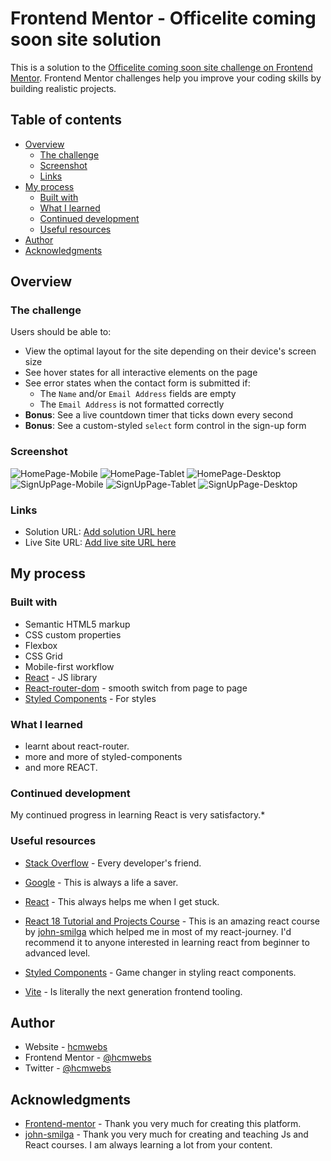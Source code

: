 # Frontend Mentor - Officelite coming soon site solution

This is a solution to the [Officelite coming soon site challenge on Frontend Mentor](https://www.frontendmentor.io/challenges/officelite-coming-soon-site-M4DIPNz8g). Frontend Mentor challenges help you improve your coding skills by building realistic projects.

## Table of contents

- [Overview](#overview)
  - [The challenge](#the-challenge)
  - [Screenshot](#screenshot)
  - [Links](#links)
- [My process](#my-process)
  - [Built with](#built-with)
  - [What I learned](#what-i-learned)
  - [Continued development](#continued-development)
  - [Useful resources](#useful-resources)
- [Author](#author)
- [Acknowledgments](#acknowledgments)

## Overview

### The challenge

Users should be able to:

- View the optimal layout for the site depending on their device's screen size
- See hover states for all interactive elements on the page
- See error states when the contact form is submitted if:
  - The `Name` and/or `Email Address` fields are empty
  - The `Email Address` is not formatted correctly
- **Bonus**: See a live countdown timer that ticks down every second
- **Bonus**: See a custom-styled `select` form control in the sign-up form

### Screenshot

![HomePage-Mobile](/public/screenshots/HomeMobile.png)
![HomePage-Tablet](/public/screenshots/HomeTablet.png)
![HomePage-Desktop](/public/screenshots/HomeDesktop.png)
![SignUpPage-Mobile](/public/screenshots/SignUpMobile.png)
![SignUpPage-Tablet](/public/screenshots/SignUpTablet.png)
![SignUpPage-Desktop](/public/screenshots/SignUpDesktop.png)


### Links

- Solution URL: [Add solution URL here](https://your-solution-url.com)
- Live Site URL: [Add live site URL here](https://your-live-site-url.com)

## My process

### Built with

- Semantic HTML5 markup
- CSS custom properties
- Flexbox
- CSS Grid
- Mobile-first workflow
- [React](https://reactjs.org/) - JS library
- [React-router-dom](https://reactrouter.com/) - smooth switch from page to page
- [Styled Components](https://styled-components.com/) - For styles


### What I learned
- learnt about react-router.
- more and more of styled-components
- and more REACT.


### Continued development

My continued progress in learning React is very satisfactory.*

### Useful resources

- [Stack Overflow](https://stackoverflow.com/) - Every developer's friend.
- [Google](https://www.google.com) - This is always a life a saver.

- [React](https://reactjs.org/) - This always helps me when I get stuck.
- [React 18 Tutorial and Projects Course](https://www.udemy.com/course/react-tutorial-and-projects-course) - This is an amazing react course by [john-smilga](https://johnsmilga.com/) which helped me in most of my react-journey. I'd recommend it to anyone interested in learning react from beginner to advanced level.
- [Styled Components](https://styled-components.com/) - Game changer in styling react components.
- [Vite](https://vitejs.dev/) - Is literally the next generation frontend tooling.

## Author

- Website - [hcmwebs](https://www.hcmwebs.com)
- Frontend Mentor - [@hcmwebs](https://www.frontendmentor.io/profile/Hcmwebs)
- Twitter - [@hcmwebs](https://www.twitter.com/hcmwebs)

## Acknowledgments

- [Frontend-mentor](https://www.frontendmentor.io/) - Thank you very much for creating this platform.
- [john-smilga](https://github.com/john-smilga) - Thank you very much for creating and teaching Js and React courses. I am always learning a lot from your content.
